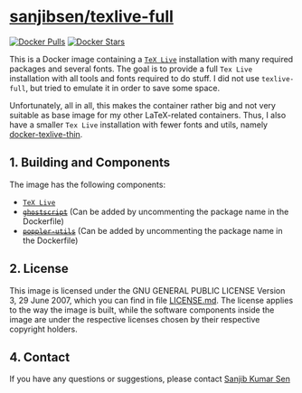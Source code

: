 # [sanjibsen/texlive-full](http://hub.docker.com/r/sanjibsen/texlive/)

[![Docker Pulls](http://img.shields.io/docker/pulls/sanjibsen/texlive.svg)](http://hub.docker.com/r/sanjibsen/texlive/)
[![Docker Stars](http://img.shields.io/docker/stars/sanjibsen/texlive.svg)](http://hub.docker.com/r/sanjibsen/texlive/)


This is a Docker image containing a [`TeX Live`](http://en.wikipedia.org/wiki/TeX_Live) installation with many required packages and several fonts.
The goal is to provide a full `Tex Live` installation with all tools and fonts required to do stuff.
I did not use `texlive-full`, but tried to emulate it in order to save some space.

Unfortunately, all in all, this makes the container rather big and not very suitable as base image for my other LaTeX-related containers.
Thus, I also have a smaller `Tex Live` installation with fewer fonts and utils, namely [docker-texlive-thin](http://www.github.com/sanjib-sen/texlive-thin).

## 1. Building and Components

The image has the following components:

- [`TeX Live`](http://www.tug.org/texlive/)
- ~~[`ghostscript`](http://ghostscript.com/)~~ (Can be added by uncommenting the package name in the Dockerfile)
- ~~[`poppler-utils`](http://poppler.freedesktop.org/)~~ (Can be added by uncommenting the package name in the Dockerfile)

## 2. License

This image is licensed under the GNU GENERAL PUBLIC LICENSE Version 3, 29 June 2007, which you can find in file [LICENSE.md](http://github.com/sanjib-sen/texlive/blob/master/LICENSE.md).
The license applies to the way the image is built, while the software components inside the image are under the respective licenses chosen by their respective copyright holders.

<!-- ### 3. Utility Scripts

Currently, we provide the following utility scripts in folder `/bin/`:

- `filterPdf.sh <document>` transform a document (either in [PostScript](http://en.wikipedia.org/wiki/PostScript)/`PS`, `EPS`, or `PDF` format) to `PDF` and include as many of the fonts used inside the document into the final `PDF`. This uses ghostscripts `gs` and checks the output with `pdftotext` from `poppler-utils` before replacing `<document>` with the hope to build a final pdf that can display on as many machines correctly as possible. -->

## 4. Contact

If you have any questions or suggestions, please contact [Sanjib Kumar Sen](mailto:sksenonline@gmail.com)
